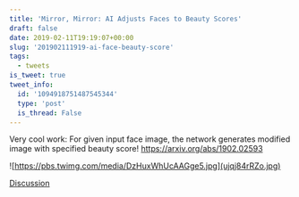 ```yaml
---
title: 'Mirror, Mirror: AI Adjusts Faces to Beauty Scores'
draft: false
date: 2019-02-11T19:19:07+00:00
slug: '201902111919-ai-face-beauty-score'
tags:
  - tweets
is_tweet: true
tweet_info:
  id: '1094918751487545344'
  type: 'post'
  is_thread: False
---
```




Very cool work: For given input face image, the network generates modified image with specified beauty score!
<https://arxiv.org/abs/1902.02593> 

![https://pbs.twimg.com/media/DzHuxWhUcAAGge5.jpg](ujqj84rRZo.jpg)

[Discussion](https://x.com/sytelus/status/1094918751487545344)

